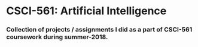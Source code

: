 # CSCI-561: Artificial Intelligence  
### Collection of projects / assignments I did as a part of CSCI-561 coursework during summer-2018.
